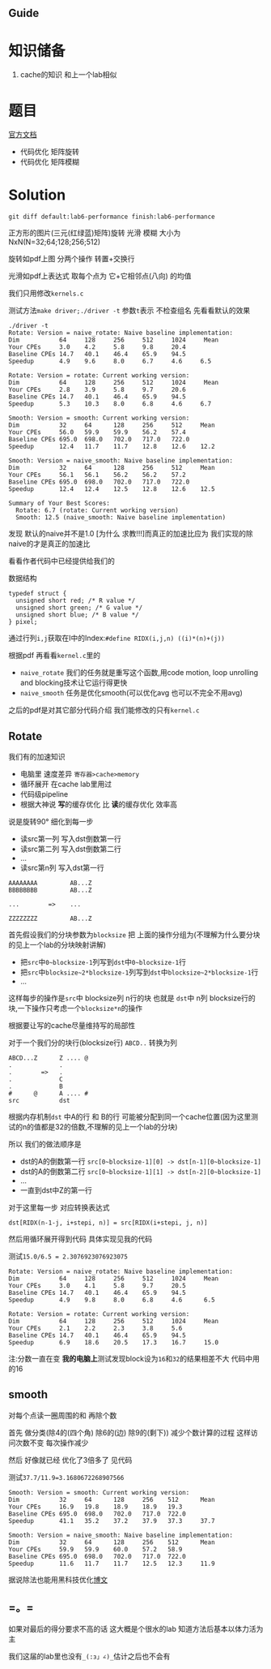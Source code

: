 Guide
---

# 知识储备

  1. cache的知识 和上一个lab相似

# 题目

  [官方文档](http://csapp.cs.cmu.edu/3e/perflab.pdf)

  * 代码优化 矩阵旋转
  * 代码优化 矩阵模糊

# Solution

`git diff default:lab6-performance finish:lab6-performance`

正方形的图片(三元(红绿蓝)矩阵)旋转 光滑 模糊 大小为NxN(N=32;64;128;256;512)

旋转如pdf上图 分两个操作 转置+交换行

光滑如pdf上表达式 取每个点为 它+它相邻点(八向) 的均值

我们只用修改`kernels.c`

测试方法`make driver;./driver -t` 参数`t`表示 不检查组名 先看看默认的效果

```
./driver -t
Rotate: Version = naive_rotate: Naive baseline implementation:
Dim           64     128     256     512     1024     Mean
Your CPEs     3.0    4.2     5.8     9.8     20.4
Baseline CPEs 14.7   40.1    46.4    65.9    94.5
Speedup       4.9    9.6     8.0     6.7     4.6     6.5

Rotate: Version = rotate: Current working version:
Dim           64     128     256     512     1024     Mean
Your CPEs     2.8    3.9     5.8     9.7     20.6
Baseline CPEs 14.7   40.1    46.4    65.9    94.5
Speedup       5.3    10.3    8.0     6.8     4.6     6.7

Smooth: Version = smooth: Current working version:
Dim           32     64      128     256     512     Mean
Your CPEs     56.0   59.9    59.9    56.2    57.4
Baseline CPEs 695.0  698.0   702.0   717.0   722.0
Speedup       12.4   11.7    11.7    12.8    12.6    12.2

Smooth: Version = naive_smooth: Naive baseline implementation:
Dim           32     64      128     256     512     Mean
Your CPEs     56.1   56.1    56.2    56.2    57.2
Baseline CPEs 695.0  698.0   702.0   717.0   722.0
Speedup       12.4   12.4    12.5    12.8    12.6    12.5

Summary of Your Best Scores:
  Rotate: 6.7 (rotate: Current working version)
  Smooth: 12.5 (naive_smooth: Naive baseline implementation)
```

发现 默认的naive并不是1.0 [为什么 求教!!!]而真正的加速比应为 我们实现的除naive的才是真正的加速比

看看作者代码中已经提供给我们的

数据结构

```
typedef struct {
  unsigned short red; /* R value */
  unsigned short green; /* G value */
  unsigned short blue; /* B value */
} pixel;
```

通过行列`i,j`获取在I中的Index:`#define RIDX(i,j,n) ((i)*(n)+(j))`

根据pdf 再看看`kernel.c`里的
 * `naive_rotate` 我们的任务就是重写这个函数,用code motion, loop unrolling and blocking技术让它运行得更快
 * `naive_smooth` 任务是优化smooth(可以优化avg 也可以不完全不用avg)

之后的pdf是对其它部分代码介绍 我们能修改的只有`kernel.c`

## Rotate

我们有的加速知识
 * 电脑里 速度差异 `寄存器>cache>memory`
 * 循环展开 在cache lab里用过
 * 代码级pipeline
 * 根据大神说 **写**的缓存优化 比 **读**的缓存优化 效率高

说是旋转90° 细化到每一步

 * 读src第一列 写入dst倒数第一行
 * 读src第二列 写入dst倒数第二行
 * ...
 * 读src第n列 写入dst第一行

```
AAAAAAAA         AB...Z
BBBBBBBB         AB...Z

...        =>    ...

ZZZZZZZZ         AB...Z
```

首先假设我们的分块参数为`blocksize` 把 上面的操作分组为(不理解为什么要分块的见上一个lab的分块映射讲解)

 * 把`src`中`0~blocksize-1`列写到`dst`中`0~blocksize-1`行
 * 把`src`中`blocksize~2*blocksize-1`列写到`dst`中`blocksize~2*blocksize-1`行
 * ...

这样每步的操作是`src`中 blocksize列 n行的块 也就是 `dst`中 n列 blocksize行的块,一下操作只考虑一个`blocksize*n`的操作

根据要让写的cache尽量维持写的局部性

对于一个我们分的块行(blocksize行) `ABCD..` 转换为列

```
ABCD...Z      Z .... @
.             .
.        =>   .
.             C
.             B
#      @      A .... #
src           dst
```

根据内存机制`dst` 中A的行 和 B的行 可能被分配到同一个cache位置(因为这里测试的n的值都是32的倍数,不理解的见上一个lab的分块)

所以 我们的做法顺序是
 * dst的A的倒数第一行 `src[0~blocksize-1][0] -> dst[n-1][0~blocksize-1]`
 * dst的A的倒数第二行 `src[0~blocksize-1][1] -> dst[n-2][0~blocksize-1]`
 * ...
 * 一直到dst中Z的第一行

对于这里每一步 对应转换表达式

`dst[RIDX(n-1-j, i+stepi, n)] = src[RIDX(i+stepi, j, n)]`

然后用循环展开得到代码 具体实现见我的代码

测试`15.0/6.5 = 2.3076923076923075`

```
Rotate: Version = naive_rotate: Naive baseline implementation:
Dim           64     128     256     512     1024     Mean
Your CPEs     3.0    4.1     5.8     9.7     20.5
Baseline CPEs 14.7   40.1    46.4    65.9    94.5
Speedup       4.9    9.8     8.0     6.8     4.6      6.5

Rotate: Version = rotate: Current working version:
Dim           64     128     256     512     1024     Mean
Your CPEs     2.1    2.2     2.3     3.8     5.6
Baseline CPEs 14.7   40.1    46.4    65.9    94.5
Speedup       6.9    18.6    20.5    17.3    16.7     15.0
```

注:分数一直在变 **我的电脑上**测试发现block设为`16`和`32`的结果相差不大 代码中用的16

## smooth

 对每个点读一圈周围的和 再除个数

 首先 做分类(除4的(四个角) 除6的(边) 除9的(剩下)) 减少个数计算的过程 这样访问次数不变 每次操作减少

 然后 好像就已经 优化了3倍多了 见代码

 测试`37.7/11.9=3.1680672268907566`

```
Smooth: Version = smooth: Current working version:
Dim           32     64      128     256    512      Mean
Your CPEs     16.9   19.8    18.9    18.9   19.3
Baseline CPEs 695.0  698.0   702.0   717.0  722.0
Speedup       41.1   35.2    37.2    37.9   37.3     37.7

Smooth: Version = naive_smooth: Naive baseline implementation:
Dim           32     64      128     256    512      Mean
Your CPEs     59.9   59.9    60.0    57.2   58.9
Baseline CPEs 695.0  698.0   702.0   717.0  722.0
Speedup       11.6   11.7    11.7    12.5   12.3     11.9
```

据说除法也能用黑科技优化[博文](http://www.cppblog.com/huyutian/articles/124742.html)

## =。=

如果对最后的得分要求不高的话 这大概是个很水的lab 知道方法后基本以体力活为主

我们这届的lab里也没有`_(:з」∠)_`估计之后也不会有
